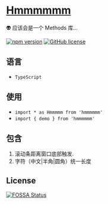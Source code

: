 <h1 align="left"><a href="https://github.com/HuangHongRui/Hmmmmmm#">Hmmmmmm</a></h1>

:alien: 应该会是一个 Methods 库...

[![npm version](https://img.shields.io/npm/v/hmmmmmm.svg?color=0cf)](https://www.npmjs.com/package/hmmmmmm) 
[![GitHub license](https://img.shields.io/badge/license-MIT-blue.svg?color=ff69b4)](https://github.com/HuangHongRui/Hmmmmmm/blob/master/LICENSE) 

## 语言

- `TypeScript`

## 使用

- `import * as Hmmmmm from 'hmmmmmm'`
- `import { demo } from 'hmmmmmm'`


## 包含

1. 滚动条距离窗口底部触发.
2. 字符（中文|半角|圆角）统一长度


## License


[![FOSSA Status](https://app.fossa.com/api/projects/git%2Bgithub.com%2FHuangHongRui%2FHmmmmmm.svg?type=large)](https://app.fossa.com/projects/git%2Bgithub.com%2FHuangHongRui%2FHmmmmmm?ref=badge_large)
